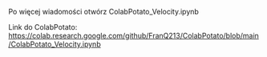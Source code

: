 Po więcej wiadomości otwórz  ColabPotato_Velocity.ipynb

Link do ColabPotato: https://colab.research.google.com/github/FranQ213/ColabPotato/blob/main/ColabPotato_Velocity.ipynb


